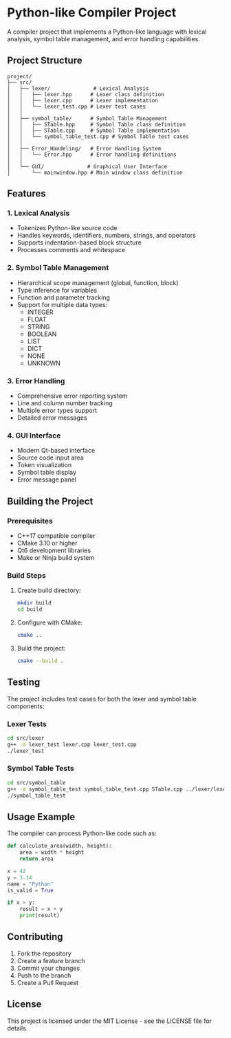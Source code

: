 # Python-like Compiler Project

A compiler project that implements a Python-like language with lexical analysis, symbol table management, and error handling capabilities.

## Project Structure

```
project/
├── src/
│   ├── lexer/              # Lexical Analysis
│   │   ├── lexer.hpp      # Lexer class definition
│   │   ├── lexer.cpp      # Lexer implementation
│   │   └── lexer_test.cpp # Lexer test cases
│   │
│   ├── symbol_table/      # Symbol Table Management
│   │   ├── STable.hpp     # Symbol Table class definition
│   │   ├── STable.cpp     # Symbol Table implementation
│   │   └── symbol_table_test.cpp # Symbol Table test cases
│   │
│   ├── Error_Handeling/   # Error Handling System
│   │   └── Error.hpp      # Error handling definitions
│   │
│   └── GUI/              # Graphical User Interface
│       └── mainwindow.hpp # Main window class definition
```

## Features

### 1. Lexical Analysis
- Tokenizes Python-like source code
- Handles keywords, identifiers, numbers, strings, and operators
- Supports indentation-based block structure
- Processes comments and whitespace

### 2. Symbol Table Management
- Hierarchical scope management (global, function, block)
- Type inference for variables
- Function and parameter tracking
- Support for multiple data types:
  - INTEGER
  - FLOAT
  - STRING
  - BOOLEAN
  - LIST
  - DICT
  - NONE
  - UNKNOWN

### 3. Error Handling
- Comprehensive error reporting system
- Line and column number tracking
- Multiple error types support
- Detailed error messages

### 4. GUI Interface
- Modern Qt-based interface
- Source code input area
- Token visualization
- Symbol table display
- Error message panel

## Building the Project

### Prerequisites
- C++17 compatible compiler
- CMake 3.10 or higher
- Qt6 development libraries
- Make or Ninja build system

### Build Steps
1. Create build directory:
   ```bash
   mkdir build
   cd build
   ```

2. Configure with CMake:
   ```bash
   cmake ..
   ```

3. Build the project:
   ```bash
   cmake --build .
   ```

## Testing

The project includes test cases for both the lexer and symbol table components:

### Lexer Tests
```bash
cd src/lexer
g++ -o lexer_test lexer.cpp lexer_test.cpp
./lexer_test
```

### Symbol Table Tests
```bash
cd src/symbol_table
g++ -o symbol_table_test symbol_table_test.cpp STable.cpp ../lexer/lexer.cpp -I../
./symbol_table_test
```

## Usage Example

The compiler can process Python-like code such as:

```python
def calculate_area(width, height):
    area = width * height
    return area

x = 42
y = 3.14
name = "Python"
is_valid = True

if x > y:
    result = x + y
    print(result)
```

## Contributing

1. Fork the repository
2. Create a feature branch
3. Commit your changes
4. Push to the branch
5. Create a Pull Request

## License

This project is licensed under the MIT License - see the LICENSE file for details.
